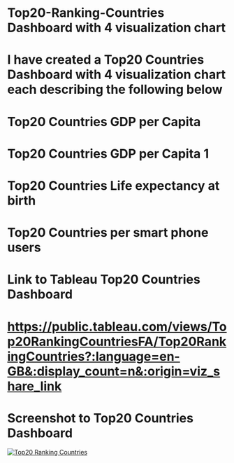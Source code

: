 # Top20-Ranking-Countries Dashboard with 4 visualization chart
# I have created a Top20 Countries Dashboard with 4 visualization chart each describing the following below
# Top20 Countries GDP per Capita
# Top20 Countries GDP per Capita 1
# Top20 Countries Life expectancy at birth
# Top20 Countries per smart phone users

# Link to Tableau Top20 Countries Dashboard

# https://public.tableau.com/views/Top20RankingCountriesFA/Top20RankingCountries?:language=en-GB&:display_count=n&:origin=viz_share_link

# Screenshot to Top20 Countries Dashboard

<div class='tableauPlaceholder' id='viz1692019471962' style='position: relative'><noscript><a href='#'><img alt='Top20 Ranking Countries ' src='https:&#47;&#47;public.tableau.com&#47;static&#47;images&#47;To&#47;Top20RankingCountriesFA&#47;Top20RankingCountries&#47;1_rss.png' style='border: none' /></a></noscript><object class='tableauViz'  style='display:none;'><param name='host_url' value='https%3A%2F%2Fpublic.tableau.com%2F' /> <param name='embed_code_version' value='3' /> <param name='site_root' value='' /><param name='name' value='Top20RankingCountriesFA&#47;Top20RankingCountries' /><param name='tabs' value='no' /><param name='toolbar' value='yes' /><param name='static_image' value='https:&#47;&#47;public.tableau.com&#47;static&#47;images&#47;To&#47;Top20RankingCountriesFA&#47;Top20RankingCountries&#47;1.png' /> <param name='animate_transition' value='yes' /><param name='display_static_image' value='yes' /><param name='display_spinner' value='yes' /><param name='display_overlay' value='yes' /><param name='display_count' value='yes' /><param name='language' value='en-GB' /></object></div>                <script type='text/javascript'>                    var divElement = document.getElementById('viz1692019471962');                    var vizElement = divElement.getElementsByTagName('object')[0];                    if ( divElement.offsetWidth > 800 ) { vizElement.style.width='1000px';vizElement.style.height='827px';} else if ( divElement.offsetWidth > 500 ) { vizElement.style.width='1000px';vizElement.style.height='827px';} else { vizElement.style.width='100%';vizElement.style.height='1927px';}                     var scriptElement = document.createElement('script');                    scriptElement.src = 'https://public.tableau.com/javascripts/api/viz_v1.js';                    vizElement.parentNode.insertBefore(scriptElement, vizElement);                </script>
